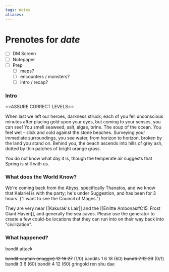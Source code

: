 ```yaml
---
tags: notes
aliases:
---
```


# Prenotes for *date*
- [ ] DM Screen
- [ ] Notepaper
- [ ] Prep
	- [ ] maps?
	- [ ] encounters / monsters?
	- [ ] intro / recap?

### Intro

==ASSURE CORRECT LEVELS==

When last we left our heroes, darkness struck; each of you fell unconscious minutes after placing gold upon your eyes, but coming to your senses, you can see! You smell seaweed, salt, algae, brine. The soup of the ocean. You feel wet - slick and cold against the stone beaches. Surveying your immediate surroundings, you see water, from horizon to horizon, broken by the land you stand on. Behind you, the beach ascends into hills of grey ash, dotted by thin patches of bright orange grass. 

You do not know what day it is, though the temperate air suggests that Spring is still with us. 

### What does the World Know?

We're coming back from the Abyss, specifically Thanatos, and we know that Kalariel is with the party; he's under Suggestion, and has been for 3 hours. ("I want to see the Council of Mages.")

They are very near [[Kakurak's Lair]] and the [[Enlitte Ambonas#C15. Frost Giant Haven]], and generally the sea caves. Please use the generator to create a few could-be locations that they can run into on their way back into "civilization".



### What happened?

bandit attack

~~bandit captain (maggie) 12 16 27~~ (1/0)
bandits 1 6 18 (60)
~~bandti 2 12 23~~ (0/1)
bandit 3 6 (60)
bandit 4 12 (60)
gringold
ren
shu
dae